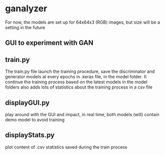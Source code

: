 # ganalyzer

For now, the models are set up for 64x64x3 (RGB) images, but size will be a setting in the future

## GUI to experiment with GAN

## train.py
The train.py file launch the training procedure, save the discriminator and generator models at every epochs in .keras file, in the model folder. 
It continue the training process based on the latest models in the model folders
also adds lots of statistics about the training process in a csv file

## displayGUI.py
play around with the GUI and impact, in real time, both models
(will) contain demo model to avoid training 

## displayStats.py
plot content of .csv statistics saved during the train process